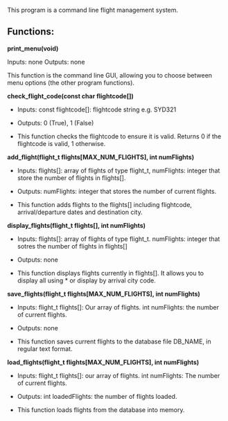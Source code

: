 This program is a command line flight management system.

<h2>Functions:</h2>
<b>print_menu(void)</b>

Inputs: none
Outputs: none

This function is the command line GUI, allowing you to choose between menu options (the other program functions).

<b>check_flight_code(const char flightcode[])</b>
<ul>
  <li><p>Inputs: const flightcode[]: flightcode string e.g. SYD321</p></li>
  <li><p>Outputs: 0 (True), 1 (False)</p></li>
  <li><p>This function checks the flightcode to ensure it is valid. Returns 0 if the flightcode is valid, 1 otherwise.</p></li>
</ul>
<b>add_flight(flight_t flights[MAX_NUM_FLIGHTS], int numFlights)</b>
<ul>
  <li><p>Inputs: flights[]: array of flights of type flight_t, numFlights: integer that store the number of flights in flights[].</p></li>  
  <li><p>Outputs: numFlights: integer that stores the number of current flights.</p></li>
  <li><p>This function adds flights to the flights[] including flightcode, arrival/departure dates and destination city.</p></li>
</ul>

<b>display_flights(flight_t flights[], int numFlights)</b>
<ul>
  <li><p>Inputs: flights[]: array of flights of type flight_t. numFlights: integer that sotres the number of flights in flights[]</p></li>
  <li><p>Outputs: none</p></li>
  <li><p>This function displays flights currently in flights[]. It allows you to display all using * or display by arrival city code.</p></li>
</ul>

<b>save_flights(flight_t flights[MAX_NUM_FLIGHTS], int numFlights)</b>
<ul>
  <li><p>Inputs: flight_t flights[]: Our array of flights. int numFlights: the number of current flights.</p></li>
  <li><p>Outputs: none</p></li>
  <li><p>This function saves current flights to the database file DB_NAME, in regular text format.</p></li>
</ul>

<b>load_flights(flight_t flights[MAX_NUM_FLIGHTS], int numFlights)</b>
<ul>
  <li><p>Inputs: flight_t flights[]: our array of flights. int numFlights: The number of current flights.</p></li>
  <li><p>Outputs: int loadedFlights: the number of flights loaded.</p></li>
  <li><p> This function loads flights from the database into memory.</p></li>
</ul>
